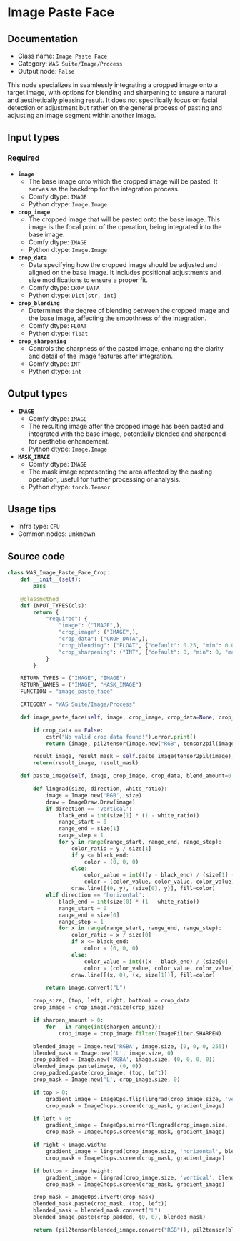 # Image Paste Face
## Documentation
- Class name: `Image Paste Face`
- Category: `WAS Suite/Image/Process`
- Output node: `False`

This node specializes in seamlessly integrating a cropped image onto a target image, with options for blending and sharpening to ensure a natural and aesthetically pleasing result. It does not specifically focus on facial detection or adjustment but rather on the general process of pasting and adjusting an image segment within another image.
## Input types
### Required
- **`image`**
    - The base image onto which the cropped image will be pasted. It serves as the backdrop for the integration process.
    - Comfy dtype: `IMAGE`
    - Python dtype: `Image.Image`
- **`crop_image`**
    - The cropped image that will be pasted onto the base image. This image is the focal point of the operation, being integrated into the base image.
    - Comfy dtype: `IMAGE`
    - Python dtype: `Image.Image`
- **`crop_data`**
    - Data specifying how the cropped image should be adjusted and aligned on the base image. It includes positional adjustments and size modifications to ensure a proper fit.
    - Comfy dtype: `CROP_DATA`
    - Python dtype: `Dict[str, int]`
- **`crop_blending`**
    - Determines the degree of blending between the cropped image and the base image, affecting the smoothness of the integration.
    - Comfy dtype: `FLOAT`
    - Python dtype: `float`
- **`crop_sharpening`**
    - Controls the sharpness of the pasted image, enhancing the clarity and detail of the image features after integration.
    - Comfy dtype: `INT`
    - Python dtype: `int`
## Output types
- **`IMAGE`**
    - Comfy dtype: `IMAGE`
    - The resulting image after the cropped image has been pasted and integrated with the base image, potentially blended and sharpened for aesthetic enhancement.
    - Python dtype: `Image.Image`
- **`MASK_IMAGE`**
    - Comfy dtype: `IMAGE`
    - The mask image representing the area affected by the pasting operation, useful for further processing or analysis.
    - Python dtype: `torch.Tensor`
## Usage tips
- Infra type: `CPU`
- Common nodes: unknown


## Source code
```python
class WAS_Image_Paste_Face_Crop:
    def __init__(self):
        pass

    @classmethod
    def INPUT_TYPES(cls):
        return {
            "required": {
                "image": ("IMAGE",),
                "crop_image": ("IMAGE",),
                "crop_data": ("CROP_DATA",),
                "crop_blending": ("FLOAT", {"default": 0.25, "min": 0.0, "max": 1.0, "step": 0.01}),
                "crop_sharpening": ("INT", {"default": 0, "min": 0, "max": 3, "step": 1}),
            }
        }

    RETURN_TYPES = ("IMAGE", "IMAGE")
    RETURN_NAMES = ("IMAGE", "MASK_IMAGE")
    FUNCTION = "image_paste_face"

    CATEGORY = "WAS Suite/Image/Process"

    def image_paste_face(self, image, crop_image, crop_data=None, crop_blending=0.25, crop_sharpening=0):

        if crop_data == False:
            cstr("No valid crop data found!").error.print()
            return (image, pil2tensor(Image.new("RGB", tensor2pil(image).size, (0,0,0))))

        result_image, result_mask = self.paste_image(tensor2pil(image), tensor2pil(crop_image), crop_data, crop_blending, crop_sharpening)
        return(result_image, result_mask)

    def paste_image(self, image, crop_image, crop_data, blend_amount=0.25, sharpen_amount=1):

        def lingrad(size, direction, white_ratio):
            image = Image.new('RGB', size)
            draw = ImageDraw.Draw(image)
            if direction == 'vertical':
                black_end = int(size[1] * (1 - white_ratio))
                range_start = 0
                range_end = size[1]
                range_step = 1
                for y in range(range_start, range_end, range_step):
                    color_ratio = y / size[1]
                    if y <= black_end:
                        color = (0, 0, 0)
                    else:
                        color_value = int(((y - black_end) / (size[1] - black_end)) * 255)
                        color = (color_value, color_value, color_value)
                    draw.line([(0, y), (size[0], y)], fill=color)
            elif direction == 'horizontal':
                black_end = int(size[0] * (1 - white_ratio))
                range_start = 0
                range_end = size[0]
                range_step = 1
                for x in range(range_start, range_end, range_step):
                    color_ratio = x / size[0]
                    if x <= black_end:
                        color = (0, 0, 0)
                    else:
                        color_value = int(((x - black_end) / (size[0] - black_end)) * 255)
                        color = (color_value, color_value, color_value)
                    draw.line([(x, 0), (x, size[1])], fill=color)

            return image.convert("L")

        crop_size, (top, left, right, bottom) = crop_data
        crop_image = crop_image.resize(crop_size)

        if sharpen_amount > 0:
            for _ in range(int(sharpen_amount)):
                crop_image = crop_image.filter(ImageFilter.SHARPEN)

        blended_image = Image.new('RGBA', image.size, (0, 0, 0, 255))
        blended_mask = Image.new('L', image.size, 0)
        crop_padded = Image.new('RGBA', image.size, (0, 0, 0, 0))
        blended_image.paste(image, (0, 0))
        crop_padded.paste(crop_image, (top, left))
        crop_mask = Image.new('L', crop_image.size, 0)

        if top > 0:
            gradient_image = ImageOps.flip(lingrad(crop_image.size, 'vertical', blend_amount))
            crop_mask = ImageChops.screen(crop_mask, gradient_image)

        if left > 0:
            gradient_image = ImageOps.mirror(lingrad(crop_image.size, 'horizontal', blend_amount))
            crop_mask = ImageChops.screen(crop_mask, gradient_image)

        if right < image.width:
            gradient_image = lingrad(crop_image.size, 'horizontal', blend_amount)
            crop_mask = ImageChops.screen(crop_mask, gradient_image)

        if bottom < image.height:
            gradient_image = lingrad(crop_image.size, 'vertical', blend_amount)
            crop_mask = ImageChops.screen(crop_mask, gradient_image)

        crop_mask = ImageOps.invert(crop_mask)
        blended_mask.paste(crop_mask, (top, left))
        blended_mask = blended_mask.convert("L")
        blended_image.paste(crop_padded, (0, 0), blended_mask)

        return (pil2tensor(blended_image.convert("RGB")), pil2tensor(blended_mask.convert("RGB")))

```
